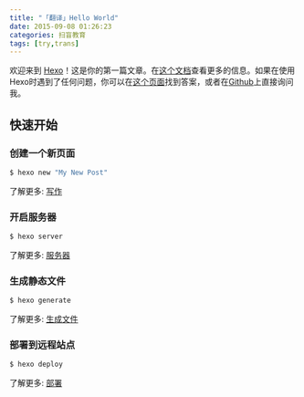 ```yaml
---
title: "「翻译」Hello World"
date: 2015-09-08 01:26:23
categories: 扫盲教育
tags: [try,trans]
---
```

  欢迎来到 [Hexo](https://hexo.io)！这是你的第一篇文章。在[这个文档](//hexo.io/docs/)查看更多的信息。如果在使用Hexo时遇到了任何问题，你可以在[这个页面](//hexo.io/docs/troubleshooting.html)找到答案，或者在[Github](https://github.com/hexojs/hexo/issues)上直接询问我。
  <!--more-->
## 快速开始
### 创建一个新页面
``` bash
$ hexo new "My New Post"
```

了解更多: [写作](//hexo.io/docs/writing.html)

### 开启服务器

``` bash
$ hexo server
```

了解更多: [服务器](//hexo.io/docs/server.html)

### 生成静态文件

``` bash
$ hexo generate
```

了解更多: [生成文件](//hexo.io/docs/generating.html)

### 部署到远程站点

``` bash
$ hexo deploy
```

了解更多: [部署](//hexo.io/docs/deployment.html)
